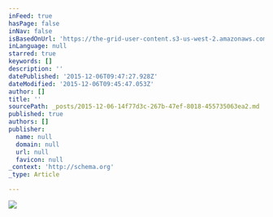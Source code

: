 ```yaml
---
inFeed: true
hasPage: false
inNav: false
isBasedOnUrl: 'https://the-grid-user-content.s3-us-west-2.amazonaws.com/e7c127cc-fd3a-41d4-83cf-e52f8ba7fb99.png'
inLanguage: null
starred: true
keywords: []
description: ''
datePublished: '2015-12-06T09:47:27.928Z'
dateModified: '2015-12-06T09:45:47.053Z'
author: []
title: ''
sourcePath: _posts/2015-12-06-14f77d3c-267b-47ef-8018-455735063ea2.md
published: true
authors: []
publisher:
  name: null
  domain: null
  url: null
  favicon: null
_context: 'http://schema.org'
_type: Article

---
```

![](https://the-grid-user-content.s3-us-west-2.amazonaws.com/e7c127cc-fd3a-41d4-83cf-e52f8ba7fb99.png)